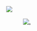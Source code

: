  ⠀ ⠀ ⠀ ⠀  ⠀  ⠀  ⠀  ⠀  ⠀  ⠀  ⠀  ⠀  ⠀ ⠀ ⠀ ⠀⠀ ⠀ ⠀ ⠀  ⠀ ⠀![](https://media.discordapp.net/attachments/956754638193975386/1306528436516556820/ezgif-5-f490d48c1d.webp?ex=6736feed&is=6735ad6d&hm=9b1f0e766dbf4defd7076a9f7888d722faa825508ccdb0de647260401cd0c357&=&format=webp&width=366&height=366)
 
  ⠀  ⠀ ⠀    ⠀  ⠀ ⠀ ⠀  ⠀ ⠀    ⠀  ⠀⠀ ⠀  ⠀⠀  ⠀ ⠀  ⠀ ⠀  ⠀ ⠀  ⠀⠀ ⠀  ⠀⠀[![.](https://file.garden/Zqvw-vvs4mjErqZF/spacehey.png)](https://spacehey.com/calcio)

<!--
**PigsFIy/PigsFIy** is a ✨ _special_ ✨ repository because its `README.md` (this file) appears on your GitHub profile.

Here are some ideas to get you started:

- 🔭 I’m currently working on ...
- 🌱 I’m currently learning ...
- 👯 I’m looking to collaborate on ...
- 🤔 I’m looking for help with ...
- 💬 Ask me about ...
- 📫 How to reach me: ...
- 😄 Pronouns: ...
- ⚡ Fun fact: ...
-->
